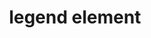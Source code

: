 ---
{
  "title": "legend element",
  "description": "The legend element represents a caption for the rest of the contents of the legend element's parent fieldset element, if any.",
  "category": "html",
  "keywords": [
    "legend element"
  ],
  "last_test_date": "2019-08-21",
  "test_results_url": "https://a11ysupport.io/tech/html/legend_element",
  "test_url": "https://a11ysupport.io/tech/html/legend_element",
  "stats": {
    "dragon_win": {
      "chrome": {
        "76": "a"
      }
    },
    "jaws": {
      "chrome": {
        "76": "a"
      },
      "ie": {
        "11": "a"
      },
      "firefox": {
        "68": "a"
      }
    },
    "narrator": {
      "edge": {
        "44": "a"
      }
    },
    "nvda": {
      "chrome": {
        "76": "a"
      },
      "firefox": {
        "68": "a"
      }
    },
    "orca": {
      "firefox": {
        "69": "a"
      }
    },
    "talkback": {
      "and_chr": {
        "76": "a"
      }
    },
    "va_and": {
      "and_chr": {
        "77": "a"
      }
    },
    "vo_ios": {
      "ios_saf": {
        "12.3.1": "a"
      }
    },
    "vo_macos": {
      "safari": {
        "12.1.2": "a"
      }
    },
    "vc_macos": {
      "safari": {
        "13.0.2": "a"
      }
    },
    "vc_ios": {
      "ios_saf": {
        "13.0": "a"
      }
    },
    "wsr": {
      "edge": {
        "44": "a"
      },
      "chrome": {
        "77": "a"
      }
    }
  },
  "links": {
    "HTML spec for the legend element": "https://html.spec.whatwg.org/multipage/form-elements.html#the-legend-element",
    "HTML AAM for the legend element": "https://w3c.github.io/html-aam/#el-legend"
  }
}
---